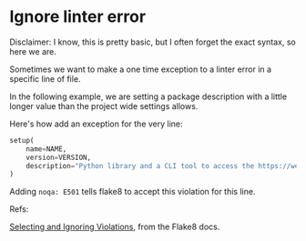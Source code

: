 # Ignore linter error

Disclaimer: I know, this is pretty basic, but I often forget the exact syntax, so here we are.

Sometimes we want to make a one time exception to a linter error in a specific line of file.

In the following example, we are setting a package description with a little longer value than the project wide settings allows.

Here's how add an exception for the very line:

```python
setup(
    name=NAME,
    version=VERSION,
    description="Python library and a CLI tool to access the https://web.spaggiari.eu",  # noqa: E501
)
```

Adding `noqa: E501` tells flake8 to accept this violation for this line.

Refs:

[Selecting and Ignoring Violations](https://flake8.pycqa.org/en/latest/user/violations.html#in-line-ignoring-errors), from the Flake8 docs.
